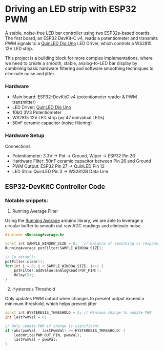 # Driving an LED strip with ESP32 PWM

A stable, noise-free LED bar controller using two ESP32s-based boards. The first board, an ESP32 DevKit-C v4, reads a potentiometer and transmits PWM signals to a [QuinLED Dig Uno](https://quinled.info/pre-assembled-quinled-dig-uno/) LED Driver, which controls a WS2815 12V LED strip.

This project is a building block for more complex implementations, where we need to create a smooth, stable, analog-to-LED bar display by combining basic hardware filtering and software smoothing techniques to eliminate noise and jitter.

### Hardware

-   Main board: ESP32-DevKitC v4 (potentiometer reader & PWM transmitter)
-   LED Driver: [QuinLED Dig Uno](https://quinled.info/pre-assembled-quinled-dig-uno/) 
-   10kΩ 3V3 Potentiometer
-   WS2815 12V LED strip (w/ 47 individual LEDs)
-   50nF ceramic capacitor (noise filtering)

### Hardware Setup

Connections

- Potentiometer: 3.3V → Pot → Ground, Wiper → ESP32 Pin 26
- Hardware Filter: 50nF ceramic capacitor between Pin 26 and Ground
- PWM Output: ESP32 Pin 27 → QuinLED Pin 12
- LED Strip: QuinLED Pin 3 → WS2812B Data Line

## ESP32-DevKitC Controller Code 

### Notable snippets:

1. Running Average Filter

Using the [Running Average](https://github.com/RobTillaart/RunningAverage) arduino library, we are able to leverage a circular buffer to smooth out raw ADC readings and eliminate noise. 

```cpp
#include <RunningAverage.h>

const int SAMPLE_WINDOW_SIZE = 8;   // Balance of smoothing vs responsiveness
RunningAverage potFilter(SAMPLE_WINDOW_SIZE);

// In setup():
potFilter.clear();
for(int i = 0; i < SAMPLE_WINDOW_SIZE; i++) {
    potFilter.addValue(analogRead(POT_PIN));
    delay(5);
}
```

2. Hysteresis Threshold

Only updates PWM output when changes to present output exceed a minimum threshold, which helps prevent jitter

```cpp
const int HYSTERESIS_THRESHOLD = 2; // Minimum change to update PWM
int lastPwmVal = 0;

// Only update PWM if change is significant
if (abs(pwmVal - lastPwmVal) >= HYSTERESIS_THRESHOLD) {
    ledcWrite(PWM_OUT_PIN, pwmVal);
    lastPwmVal = pwmVal;
}
```


